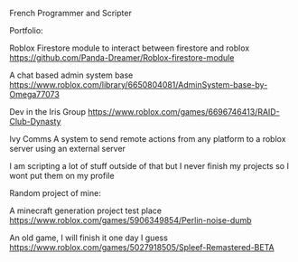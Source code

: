 French Programmer and Scripter



Portfolio:

Roblox Firestore module to interact between firestore and roblox
https://github.com/Panda-Dreamer/Roblox-firestore-module

A chat based admin system base
https://www.roblox.com/library/6650804081/AdminSystem-base-by-Omega77073

Dev in the Iris Group
https://www.roblox.com/games/6696746413/RAID-Club-Dynasty

Ivy Comms
A system to send remote actions from any platform to a roblox server using an external server

I am scripting a lot of stuff outside of that but I never finish my projects so I wont put them on my profile

Random project of mine:

A minecraft generation project test place
https://www.roblox.com/games/5906349854/Perlin-noise-dumb 

An old game, I will finish it one day I guess
https://www.roblox.com/games/5027918505/Spleef-Remastered-BETA
